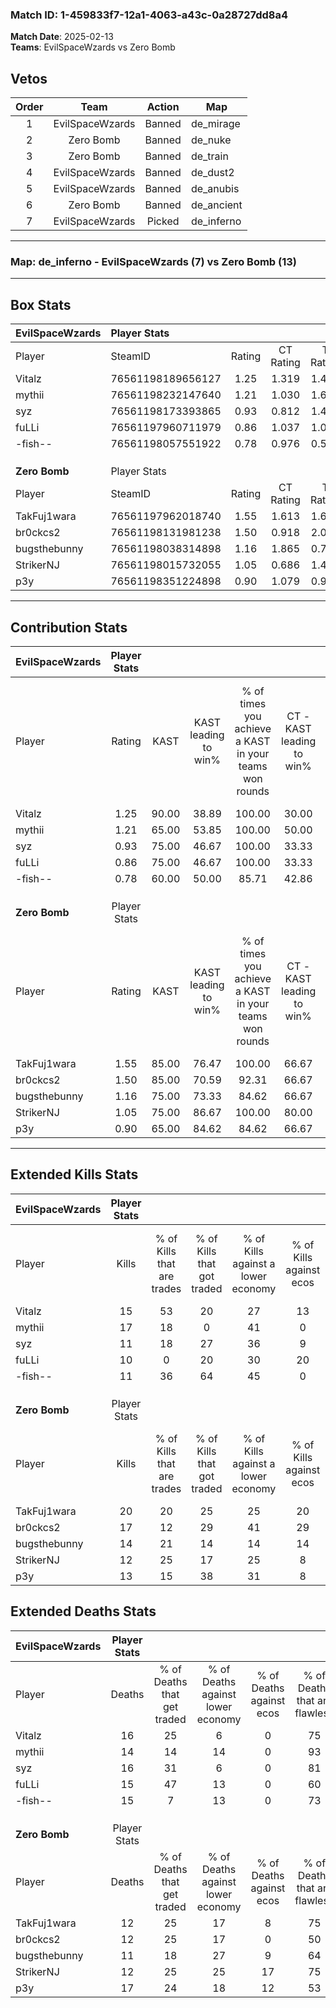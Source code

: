 ### Match ID: 1-459833f7-12a1-4063-a43c-0a28727dd8a4  
**Match Date**: 2025-02-13  
**Teams**: EvilSpaceWzards vs Zero Bomb  

## Vetos  

| Order | Team | Action | Map |
| :---: | :--: | :----: | --- |
| 1 | EvilSpaceWzards | Banned | de_mirage |
| 2 | Zero Bomb | Banned | de_nuke |
| 3 | Zero Bomb | Banned | de_train |
| 4 | EvilSpaceWzards | Banned | de_dust2 |
| 5 | EvilSpaceWzards | Banned | de_anubis |
| 6 | Zero Bomb | Banned | de_ancient |
| 7 | EvilSpaceWzards | Picked | de_inferno |

---  

### **Map**: de_inferno - EvilSpaceWzards (7) vs Zero Bomb (13)  
---  

## Box Stats  

| **EvilSpaceWzards** | Player Stats      |        |           |          |       |       |       |         |        |      |     |
| :- | :- | :-: | :-: | :-: | :-: | :-: | :-: | :-: | :-: | :-: | :-: |
| Player              | SteamID           | Rating | CT Rating | T Rating | KAST  |  ADR  | Kills | Assists | Deaths | K/D  | HS% |
| Vitalz              | 76561198189656127 |  1.25  |   1.319   |  1.422   | 90.00 | 89.6  |  15   |    5    |   16   | 0.94 | 26  |
| mythii              | 76561198232147640 |  1.21  |   1.030   |  1.603   | 65.00 | 87.0  |  17   |    6    |   14   | 1.21 | 76  |
| syz                 | 76561198173393865 |  0.93  |   0.812   |  1.463   | 75.00 | 74.8  |  11   |    6    |   16   | 0.69 | 54  |
| fuLLi               | 76561197960711979 |  0.86  |   1.037   |  1.053   | 75.00 | 62.6  |  10   |    3    |   15   | 0.67 | 50  |
| -fish--             | 76561198057551922 |  0.78  |   0.976   |  0.548   | 60.00 | 58.9  |  11   |    3    |   15   | 0.73 | 36  |
|                     |                   |        |           |          |       |       |       |         |        |      |     |
|                     |                   |        |           |          |       |       |       |         |        |      |     |
|                     |                   |        |           |          |       |       |       |         |        |      |     |
| **Zero Bomb**       | Player Stats      |        |           |          |       |       |       |         |        |      |     |
| Player              | SteamID           | Rating | CT Rating | T Rating | KAST  |  ADR  | Kills | Assists | Deaths | K/D  | HS% |
| TakFuj1wara         | 76561197962018740 |  1.55  |   1.613   |  1.647   | 85.00 | 95.3  |  20   |    4    |   12   | 1.67 | 45  |
| br0ckcs2            | 76561198131981238 |  1.50  |   0.918   |  2.029   | 85.00 | 111.3 |  17   |   10    |   12   | 1.42 | 47  |
| bugsthebunny        | 76561198038314898 |  1.16  |   1.865   |  0.782   | 75.00 | 70.0  |  14   |    3    |   11   | 1.27 | 35  |
| StrikerNJ           | 76561198015732055 |  1.05  |   0.686   |  1.428   | 75.00 | 64.8  |  12   |    7    |   12   | 1.00 | 58  |
| p3y                 | 76561198351224898 |  0.90  |   1.079   |  0.963   | 65.00 | 69.8  |  13   |    7    |   17   | 0.76 | 30  |
---  

## Contribution Stats  

| **EvilSpaceWzards** | Player Stats |       |                      |                                                        |                           |                                                             |                          |                                                            |
| :- | :-: | :-: | :-: | :-: | :-: | :-: | :-: | :-: |
| Player              |    Rating    | KAST  | KAST leading to win% | % of times you achieve a KAST in your teams won rounds | CT - KAST leading to win% | CT - % of times you achieve a KAST in your teams won rounds | T - KAST leading to win% | T - % of times you achieve a KAST in your teams won rounds |
| Vitalz              |     1.25     | 90.00 |        38.89         |                         100.00                         |           30.00           |                           100.00                            |          50.00           |                           100.00                           |
| mythii              |     1.21     | 65.00 |        53.85         |                         100.00                         |           50.00           |                           100.00                            |          57.14           |                           100.00                           |
| syz                 |     0.93     | 75.00 |        46.67         |                         100.00                         |           33.33           |                           100.00                            |          66.67           |                           100.00                           |
| fuLLi               |     0.86     | 75.00 |        46.67         |                         100.00                         |           33.33           |                           100.00                            |          66.67           |                           100.00                           |
| -fish--             |     0.78     | 60.00 |        50.00         |                         85.71                          |           42.86           |                           100.00                            |          60.00           |                           75.00                            |
|                     |              |       |                      |                                                        |                           |                                                             |                          |                                                            |
|                     |              |       |                      |                                                        |                           |                                                             |                          |                                                            |
|                     |              |       |                      |                                                        |                           |                                                             |                          |                                                            |
| **Zero Bomb**       | Player Stats |       |                      |                                                        |                           |                                                             |                          |                                                            |
| Player              |    Rating    | KAST  | KAST leading to win% | % of times you achieve a KAST in your teams won rounds | CT - KAST leading to win% | CT - % of times you achieve a KAST in your teams won rounds | T - KAST leading to win% | T - % of times you achieve a KAST in your teams won rounds |
| TakFuj1wara         |     1.55     | 85.00 |        76.47         |                         100.00                         |           66.67           |                           100.00                            |          81.82           |                           100.00                           |
| br0ckcs2            |     1.50     | 85.00 |        70.59         |                         92.31                          |           66.67           |                           100.00                            |          72.73           |                           88.89                            |
| bugsthebunny        |     1.16     | 75.00 |        73.33         |                         84.62                          |           66.67           |                           100.00                            |          77.78           |                           77.78                            |
| StrikerNJ           |     1.05     | 75.00 |        86.67         |                         100.00                         |           80.00           |                           100.00                            |          90.00           |                           100.00                           |
| p3y                 |     0.90     | 65.00 |        84.62         |                         84.62                          |           66.67           |                           100.00                            |          100.00          |                           77.78                            |
---  

## Extended Kills Stats  

| **EvilSpaceWzards** | Player Stats |                            |                            |                                    |                         |                              |                                 |                                       |                    |           |
| :- | :-: | :-: | :-: | :-: | :-: | :-: | :-: | :-: | :-: | :-: |
| Player              |    Kills     | % of Kills that are trades | % of Kills that got traded | % of Kills against a lower economy | % of Kills against ecos | % of Kills that are flawless | % of Kills that are close duels | % of Kills that are assisted by flash | Pistol Round Kills | AWP Kills |
| Vitalz              |      15      |             53             |             20             |                 27                 |           13            |              80              |                0                |                   0                   |         1          |     5     |
| mythii              |      17      |             18             |             0              |                 41                 |            0            |              71              |                6                |                   6                   |         3          |     3     |
| syz                 |      11      |             18             |             27             |                 36                 |            9            |              45              |                9                |                   9                   |         2          |     0     |
| fuLLi               |      10      |             0              |             20             |                 30                 |           20            |              60              |               10                |                   0                   |         2          |     0     |
| -fish--             |      11      |             36             |             64             |                 45                 |            0            |              45              |               18                |                   0                   |         1          |     0     |
|                     |              |                            |                            |                                    |                         |                              |                                 |                                       |                    |           |
|                     |              |                            |                            |                                    |                         |                              |                                 |                                       |                    |           |
|                     |              |                            |                            |                                    |                         |                              |                                 |                                       |                    |           |
| **Zero Bomb**       | Player Stats |                            |                            |                                    |                         |                              |                                 |                                       |                    |           |
| Player              |    Kills     | % of Kills that are trades | % of Kills that got traded | % of Kills against a lower economy | % of Kills against ecos | % of Kills that are flawless | % of Kills that are close duels | % of Kills that are assisted by flash | Pistol Round Kills | AWP Kills |
| TakFuj1wara         |      20      |             20             |             25             |                 25                 |           20            |              90              |                5                |                   0                   |         4          |     2     |
| br0ckcs2            |      17      |             12             |             29             |                 41                 |           29            |              65              |                0                |                   0                   |         2          |     0     |
| bugsthebunny        |      14      |             21             |             14             |                 14                 |           14            |              71              |                0                |                   7                   |         2          |     0     |
| StrikerNJ           |      12      |             25             |             17             |                 25                 |            8            |              83              |                0                |                   0                   |         0          |     2     |
| p3y                 |      13      |             15             |             38             |                 31                 |            8            |              69              |                8                |                   0                   |         1          |     0     |
## Extended Deaths Stats  

| **EvilSpaceWzards** | Player Stats |                             |                                   |                          |                               |                            |                           |               |
| :- | :-: | :-: | :-: | :-: | :-: | :-: | :-: | :-: |
| Player              |    Deaths    | % of Deaths that get traded | % of Deaths against lower economy | % of Deaths against ecos | % of Deaths that are flawless | % of Deaths that are close | % of Deaths while blinded | Deaths to AWP |
| Vitalz              |      16      |             25              |                 6                 |            0             |              75               |             6              |             0             |       2       |
| mythii              |      14      |             14              |                14                 |            0             |              93               |             7              |             0             |       1       |
| syz                 |      16      |             31              |                 6                 |            0             |              81               |             0              |             6             |       1       |
| fuLLi               |      15      |             47              |                13                 |            0             |              60               |             0              |             0             |       0       |
| -fish--             |      15      |              7              |                13                 |            0             |              73               |             0              |             0             |       0       |
|                     |              |                             |                                   |                          |                               |                            |                           |               |
|                     |              |                             |                                   |                          |                               |                            |                           |               |
|                     |              |                             |                                   |                          |                               |                            |                           |               |
| **Zero Bomb**       | Player Stats |                             |                                   |                          |                               |                            |                           |               |
| Player              |    Deaths    | % of Deaths that get traded | % of Deaths against lower economy | % of Deaths against ecos | % of Deaths that are flawless | % of Deaths that are close | % of Deaths while blinded | Deaths to AWP |
| TakFuj1wara         |      12      |             25              |                17                 |            8             |              75               |             8              |             0             |       2       |
| br0ckcs2            |      12      |             25              |                17                 |            0             |              50               |             8              |             0             |       4       |
| bugsthebunny        |      11      |             18              |                27                 |            9             |              64               |             9              |             9             |       1       |
| StrikerNJ           |      12      |             25              |                25                 |            17            |              75               |             8              |             8             |       0       |
| p3y                 |      17      |             24              |                18                 |            12            |              53               |             6              |             0             |       1       |
